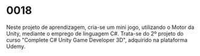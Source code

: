 # 0018
Neste projeto de aprendizagem, cria-se um mini jogo, utilizando o Motor da Unity, mediante o emprego de linguagem C#. Trata-se do 2º projeto do curso "Complete C# Unity Game Developer 3D", adquirido na plataforma Udemy. 
